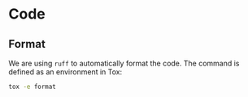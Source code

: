 # Code

## Format

We are using `ruff` to automatically format the code. The command is defined as an environment in Tox:

```sh
tox -e format
```

